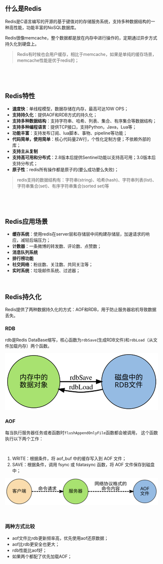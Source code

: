 ## 什么是Redis‌

Redis是C语言编写的开源的基于键值对的存储服务系统，支持多种数据结构的一种高性能，功能丰富的NoSQL数据库。



Redis很像memcache，整个数据都是放在内存中进行操作的，定期通过异步方式持久化到硬盘上。

> Redis有时候也会用户缓存，相比于memcache，如果是单纯的缓存场景，memcache性能是优于redis的；

<br>

‌

##  Redis特性‌

- **速度快**：单线程模型，数据存储在内存，最高可达10W OPS；
- **支持持久化**：提供AOF和RDB方式的持久化；
- **支持多种数据结构**：支持字符串、哈希、列表、集合、有序集合等数据结构；
- **支持多种编程语言**：提供TCP接口，支持Python，Java，Lua等；
- **功能丰富**：支持发布订阅、lua脚本、事物、pipeline等功能；
- **代码简单，使用简单**：核心代码量2W行，个性化定制方便；不依赖外部的库；
- **支持主从复制**
- **支持高可用和分布式**：2.8版本后提供Sentinel功能以支持高可用；3.0版本后支持分布式；
- **原子性**：redis所有操作都是原子的(要么成功要么失败)；

> redis支持的数据结构有：字符串(string)、哈希(hash)、字符串列表(list)、字符串集合(set)、有序字符串集合(sorted set)等



<br>

‌

## Redis应用场景

- **缓存系统**：使用redis在server层和存储层中间构建存储层，加速请求的响应，减轻后端压力；
- **计数器**：一条微博的转发数、评论数、点赞数；
- **消息队列系统**
- **排行榜功能**
- **社交网络**：粉丝数、关注数、共同关注等；
- **实时系统**：垃圾邮件系统、过滤器；



<br>

## Redis持久化

Redis提供了两种数据持久化的方式：AOF和RDB，用于防止服务器宕机导致数据丢失。



### RDB

rdb是Redis DataBase缩写，核心函数为`rdbSave`(生成RDB文件)和`rdbLoad`（从文件加载内存）两个函数。



![img](statics/rdb.svg)‌



### AOF

每当执行服务器任务或者函数时`flushAppendOnlyFile`函数都会被调用， 这个函数执行以下两个工作：

‌

1. WRITE：根据条件，将 aof_buf 中的缓存写入到 AOF 文件；
2. SAVE：根据条件，调用 fsync 或 fdatasync 函数，将 AOF 文件保存到磁盘中；





![img](statics/aof.svg)



‌

### 两种方式比较

- aof文件比rdb更新频率高，优先使用aof还原数据；
- aof比rdb更安全也更大；
- rdb性能比aof好；
- 如果两个都配了优先加载AOF；